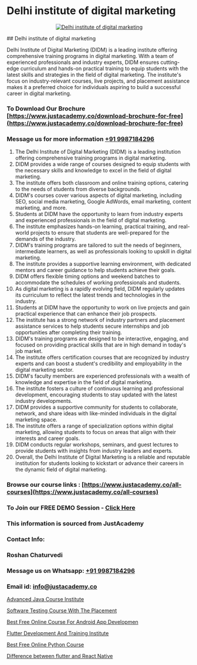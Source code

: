 # Delhi institute of digital marketing

<p align="center">
  <a href="https://justacademy.co/course-detail/digital-marketing">
    <img src="https://justacademy.co/storage2/course_image/1676636720_course_image.webp" alt="Delhi institute of digital marketing">
  </a>
</p>
## Delhi institute of digital marketing

Delhi Institute of Digital Marketing (DIDM) is a leading institute offering comprehensive training programs in digital marketing. With a team of experienced professionals and industry experts, DIDM ensures cutting-edge curriculum and hands-on practical training to equip students with the latest skills and strategies in the field of digital marketing. The institute's focus on industry-relevant courses, live projects, and placement assistance makes it a preferred choice for individuals aspiring to build a successful career in digital marketing.
### To Download Our Brochure [https://www.justacademy.co/download-brochure-for-free](https://www.justacademy.co/download-brochure-for-free)
### Message us for more information [+91 9987184296](https://api.whatsapp.com/send?phone=919987184296)
1) The Delhi Institute of Digital Marketing (DIDM) is a leading institution offering comprehensive training programs in digital marketing.
2) DIDM provides a wide range of courses designed to equip students with the necessary skills and knowledge to excel in the field of digital marketing.
3) The institute offers both classroom and online training options, catering to the needs of students from diverse backgrounds.
4) DIDM's courses cover various aspects of digital marketing, including SEO, social media marketing, Google AdWords, email marketing, content marketing, and more.
5) Students at DIDM have the opportunity to learn from industry experts and experienced professionals in the field of digital marketing.
6) The institute emphasizes hands-on learning, practical training, and real-world projects to ensure that students are well-prepared for the demands of the industry.
7) DIDM's training programs are tailored to suit the needs of beginners, intermediate learners, as well as professionals looking to upskill in digital marketing.
8) The institute provides a supportive learning environment, with dedicated mentors and career guidance to help students achieve their goals.
9) DIDM offers flexible timing options and weekend batches to accommodate the schedules of working professionals and students.
10) As digital marketing is a rapidly evolving field, DIDM regularly updates its curriculum to reflect the latest trends and technologies in the industry.
11) Students at DIDM have the opportunity to work on live projects and gain practical experience that can enhance their job prospects.
12) The institute has a strong network of industry partners and placement assistance services to help students secure internships and job opportunities after completing their training.
13) DIDM's training programs are designed to be interactive, engaging, and focused on providing practical skills that are in high demand in today's job market.
14) The institute offers certification courses that are recognized by industry experts and can boost a student's credibility and employability in the digital marketing sector.
15) DIDM's faculty members are experienced professionals with a wealth of knowledge and expertise in the field of digital marketing.
16) The institute fosters a culture of continuous learning and professional development, encouraging students to stay updated with the latest industry developments.
17) DIDM provides a supportive community for students to collaborate, network, and share ideas with like-minded individuals in the digital marketing space.
18) The institute offers a range of specialization options within digital marketing, allowing students to focus on areas that align with their interests and career goals.
19) DIDM conducts regular workshops, seminars, and guest lectures to provide students with insights from industry leaders and experts.
20) Overall, the Delhi Institute of Digital Marketing is a reliable and reputable institution for students looking to kickstart or advance their careers in the dynamic field of digital marketing.

### Browse our course links : [https://www.justacademy.co/all-courses](https://www.justacademy.co/all-courses) 
### To Join our FREE DEMO Session - [Click Here](https://www.justacademy.co/register-for-course-demo)


### This information is sourced from JustAcademy
### Contact Info:
### Roshan Chaturvedi
### Message us on Whatsapp: [+91 9987184296](https://api.whatsapp.com/send?phone=919987184296)
### Email id: [info@justacademy.co](mailto:info@justacademy.co)
                
[Advanced Java Course Institute](https://www.linkedin.com/pulse/advanced-java-course-institute-justacademy-jaipur-ay4dc?trackingId=Xa1pfQUWMa7HpOMEYLItoQ%3D%3D&lipi=urn%3Ali%3Apage%3Ad_flagship3_company_admin%3BAVJRhwTBSMSM%2FVRCHlBI2Q%3D%3D)

[Software Testing Course With The Placement](https://www.linkedin.com/pulse/software-testing-course-placement-justacademy-chicago-rfaff?trackingId=JXRHANonKGEwZLmMrsN0kw%3D%3D&lipi=urn%3Ali%3Apage%3Ad_flagship3_company_admin%3BCp0x2GOYQ7yuHLQJq%2Fwubg%3D%3D)

[Best Free Online Course For Android App Developmen](https://medium.com/@mahi3106/best-free-online-course-for-android-app-developmen-76e4c7729288)

[Flutter Development And Training Institute](https://medium.com/@mahi3106/flutter-development-and-training-institute-98e6460f254f)

[Best Free Online Python Course](https://justacademyin.github.io/justacademy/best-free-online-python-course)

[Difference between flutter and React Native](https://justacademyin.github.io/justacademy/difference-between-flutter-and-react-native)

